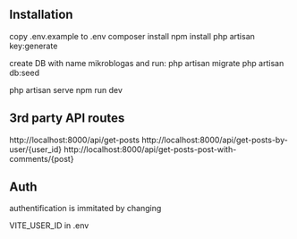 ## Installation

copy .env.example to .env
composer install
npm install
php artisan key:generate

create DB with name mikroblogas and run:
php artisan migrate
php artisan db:seed

php artisan serve
npm run dev

## 3rd party API routes

http://localhost:8000/api/get-posts
http://localhost:8000/api/get-posts-by-user/{user_id}
http://localhost:8000/api/get-posts-post-with-comments/{post}

## Auth

authentification is immitated by changing

VITE_USER_ID in .env

